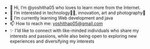 - 👋 Hi, I’m @yoshitha05 who loves to learn more from the Internet. 
- 👀 I’m interested in technology🧑‍💻, innovation, art and photography📸
- 🌱 I’m currently learning Web development and java
- 📫 How to reach me: yoshithap05@gmail.com
- ✨ I'ld like to connect with like-minded individuals who share my interests and passions, while also being open to exploring new experiences and diversifying my interests 

<!---
yoshitha05/yoshitha05 is a ✨ special ✨ repository because its `README.md` (this file) appears on your GitHub profile.
You can click the Preview link to take a look at your changes.
--->
